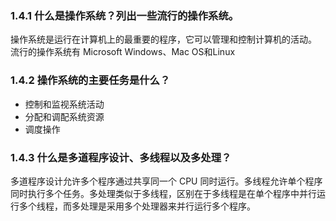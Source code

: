 ### 1.4.1 什么是操作系统？列出一些流行的操作系统。

操作系统是运行在计算机上的最重要的程序，它可以管理和控制计算机的活动。
流行的操作系统有 Microsoft Windows、Mac OS和Linux

### 1.4.2 操作系统的主要任务是什么？

* 控制和监视系统活动
* 分配和调配系统资源
* 调度操作

### 1.4.3 什么是多道程序设计、多线程以及多处理？

多道程序设计允许多个程序通过共享同一个 CPU 同时运行。多线程允许单个程序同时执行多个任务。多处理类似于多线程，区别在于多线程是在单个程序中并行运行多个线程，而多处理是采用多个处理器来并行运行多个程序。
